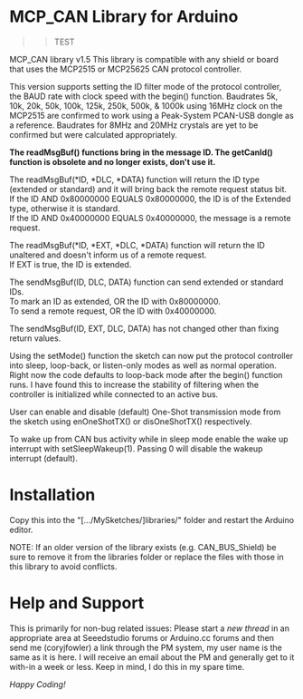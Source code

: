 MCP_CAN Library for Arduino
==============
>> TEST

MCP_CAN library v1.5
This library is compatible with any shield or board that uses the MCP2515 or MCP25625 CAN protocol controller.

This version supports setting the ID filter mode of the protocol controller, the BAUD rate with clock speed with the begin() function.  Baudrates 5k, 10k, 20k, 50k, 100k, 125k, 250k, 500k, & 1000k using 16MHz clock on the MCP2515 are confirmed to work using a Peak-System PCAN-USB dongle as a reference.  Baudrates for 8MHz and 20MHz crystals are yet to be confirmed but were calculated appropriately.

**The readMsgBuf() functions bring in the message ID. The getCanId() function is obsolete and no longer exists, don't use it.**

The readMsgBuf(*ID, *DLC, *DATA) function will return the ID type (extended or standard) and it will bring back the remote request status bit.  
If the ID AND 0x80000000 EQUALS 0x80000000, the ID is of the Extended type, otherwise it is standard.  
If the ID AND 0x40000000 EQUALS 0x40000000, the message is a remote request.  

The readMsgBuf(*ID, *EXT, *DLC, *DATA) function will return the ID unaltered and doesn't inform us of a remote request.  
If EXT is true, the ID is extended.  
  
The sendMsgBuf(ID, DLC, DATA) function can send extended or standard IDs.  
To mark an ID as extended, OR the ID with 0x80000000.    
To send a remote request, OR the ID with 0x40000000.  
  
The sendMsgBuf(ID, EXT, DLC, DATA) has not changed other than fixing return values.  

Using the setMode() function the sketch can now put the protocol controller into sleep, loop-back, or listen-only modes as well as normal operation.  Right now the code defaults to loop-back mode after the begin() function runs.  I have found this to increase the stability of filtering when the controller is initialized while connected to an active bus.

User can enable and disable (default) One-Shot transmission mode from the sketch using enOneShotTX() or disOneShotTX() respectively.

To wake up from CAN bus activity while in sleep mode enable the wake up interrupt with setSleepWakeup(1). Passing 0 will disable the wakeup interrupt (default).

Installation
==============
Copy this into the "[.../MySketches/]libraries/" folder and restart the Arduino editor.

NOTE: If an older version of the library exists (e.g. CAN_BUS_Shield) be sure to remove it from the libraries folder or replace the files with those in this library to avoid conflicts.


Help and Support
==============
This is primarily for non-bug related issues: Please start a *new thread* in an appropriate area at Seeedstudio forums or Arduino.cc forums and then send me (coryjfowler) a link through the PM system, my user name is the same as it is here.  I will receive an email about the PM and generally get to it with-in a week or less.  Keep in mind, I do this in my spare time.


*Happy Coding!*
